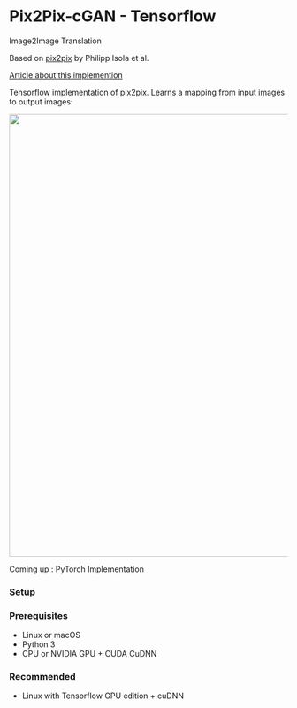 # Pix2Pix-cGAN - Tensorflow
Image2Image Translation

Based on [pix2pix](https://phillipi.github.io/pix2pix/) by Philipp Isola et al.

[Article about this implemention](https://affinelayer.com/pix2pix/)

Tensorflow implementation of pix2pix. Learns a mapping from input images to output images:

<img src="https://phillipi.github.io/pix2pix/images/teaser_v3.png" width="800px"/>

Coming up : PyTorch Implementation

### Setup

### Prerequisites

- Linux or macOS
- Python 3
- CPU or NVIDIA GPU + CUDA CuDNN


### Recommended
- Linux with Tensorflow GPU edition + cuDNN
